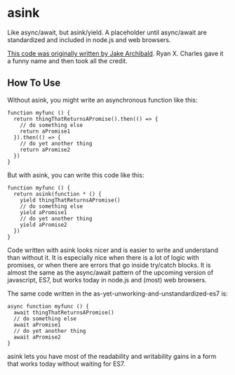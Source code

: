 asink
=====
Like async/await, but asink/yield. A placeholder until async/await are
standardized and included in node.js and web browsers.

[This code was originally written by Jake
Archibald](https://gist.github.com/jakearchibald/31b89cba627924972ad6). Ryan X.
Charles gave it a funny name and then took all the credit.

How To Use
----------
Without asink, you might write an asynchronous function like this:
```
function myfunc () {
  return thingThatReturnsAPromise().then(() => {
    // do something else
    return aPromise1
  }).then(() => {
    // do yet another thing
    return aPromise2
  })
}
```

But with asink, you can write this code like this:
```
function myfunc () {
  return asink(function * () {
    yield thingThatReturnsAPromise()
    // do something else
    yield aPromise1
    // do yet another thing
    yield aPromise2
  })
}
```
Code written with asink looks nicer and is easier to write and understand than
without it. It is especially nice when there is a lot of logic with promises,
or when there are errors that go inside try/catch blocks. It is almost the same
as the async/await pattern of the upcoming version of javascript, ES7, but
works today in node.js and (most) web browsers.

The same code written in the as-yet-unworking-and-unstandardized-es7 is:
```
async function myfunc () {
  await thingThatReturnsAPromise()
  // do something else
  await aPromise1
  // do yet another thing
  await aPromise2
}
```
asink lets you have most of the readability and writability gains in a form
that works today without waiting for ES7.
